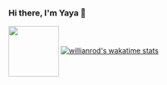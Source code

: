 ### Hi there, I'm Yaya 👋

<!--
**yaya-mamoudou/yaya-mamoudou** is a ✨ _special_ ✨ repository because its `README.md` (this file) appears on your GitHub profile.

Here are some ideas to get you started:

- 🔭 I’m currently working on ...
- 🌱 I’m currently learning ...
- 👯 I’m looking to collaborate on ...
- 🤔 I’m looking for help with ...
- 💬 Ask me about ...
- 📫 How to reach me: ...
- 😄 Pronouns: ...
- ⚡ Fun fact: ...
-->
<a href="URL_REDIRECT" target="blank"><img align="center" src="https://encrypted-tbn0.gstatic.com/images?q=tbn:ANd9GcQ-wxAgg-RiNnVCNIDut_B7FlFMz67hXi_2dQ&usqp=CAU" height="100" /></a>
[![willianrod's wakatime stats](https://github-readme-stats.vercel.app/api/wakatime?username=willianrod)](https://github.com/yaya-mamoudou/github-readme-stats)
